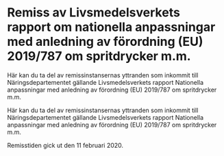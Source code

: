# Remiss av Livsmedelsverkets rapport om nationella anpassningar med anledning av förordning (EU) 2019/787 om spritdrycker m.m.

Här kan du ta del av remissinstansernas yttranden som inkommit till Näringsdepartementet gällande Livsmedelsverkets rapport Nationella anpassningar med anledning av förordning (EU) 2019/787 om spritdrycker m.m.

Här kan du ta del av remissinstansernas yttranden som inkommit till Näringsdepartementet gällande Livsmedelsverkets rapport Nationella anpassningar med anledning av förordning (EU) 2019/787 om spritdrycker m.m.

Remisstiden gick ut den 11 februari 2020.
